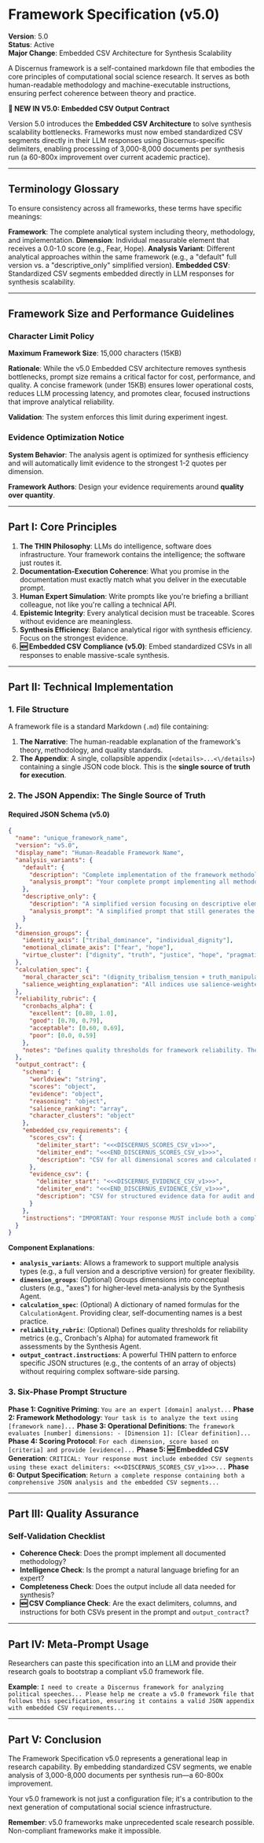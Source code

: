 # Framework Specification (v5.0)

**Version**: 5.0  
**Status**: Active  
**Major Change**: Embedded CSV Architecture for Synthesis Scalability

A Discernus framework is a self-contained markdown file that embodies the core principles of computational social science research. It serves as both human-readable methodology and machine-executable instructions, ensuring perfect coherence between theory and practice.

**🚀 NEW IN V5.0: Embedded CSV Output Contract**

Version 5.0 introduces the **Embedded CSV Architecture** to solve synthesis scalability bottlenecks. Frameworks must now embed standardized CSV segments directly in their LLM responses using Discernus-specific delimiters, enabling processing of 3,000-8,000 documents per synthesis run (a 60-800x improvement over current academic practice).

---

## Terminology Glossary

To ensure consistency across all frameworks, these terms have specific meanings:

**Framework**: The complete analytical system including theory, methodology, and implementation.
**Dimension**: Individual measurable element that receives a 0.0-1.0 score (e.g., Fear, Hope).
**Analysis Variant**: Different analytical approaches within the same framework (e.g., a "default" full version vs. a "descriptive_only" simplified version).
**Embedded CSV**: Standardized CSV segments embedded directly in LLM responses for synthesis scalability.

---

## Framework Size and Performance Guidelines

### Character Limit Policy

**Maximum Framework Size**: 15,000 characters (15KB)

**Rationale**: While the v5.0 Embedded CSV architecture removes synthesis bottlenecks, prompt size remains a critical factor for cost, performance, and quality. A concise framework (under 15KB) ensures lower operational costs, reduces LLM processing latency, and promotes clear, focused instructions that improve analytical reliability.

**Validation**: The system enforces this limit during experiment ingest.

### Evidence Optimization Notice

**System Behavior**: The analysis agent is optimized for synthesis efficiency and will automatically limit evidence to the strongest 1-2 quotes per dimension.

**Framework Authors**: Design your evidence requirements around **quality over quantity**.

---

## Part I: Core Principles

1.  **The THIN Philosophy**: LLMs do intelligence, software does infrastructure. Your framework contains the intelligence; the software just routes it.
2.  **Documentation-Execution Coherence**: What you promise in the documentation must exactly match what you deliver in the executable prompt.
3.  **Human Expert Simulation**: Write prompts like you're briefing a brilliant colleague, not like you're calling a technical API.
4.  **Epistemic Integrity**: Every analytical decision must be traceable. Scores without evidence are meaningless.
5.  **Synthesis Efficiency**: Balance analytical rigor with synthesis efficiency. Focus on the strongest evidence.
6.  **🆕 Embedded CSV Compliance (v5.0)**: Embed standardized CSVs in all responses to enable massive-scale synthesis.

---

## Part II: Technical Implementation

### 1. File Structure

A framework file is a standard Markdown (`.md`) file containing:
1.  **The Narrative**: The human-readable explanation of the framework's theory, methodology, and quality standards.
2.  **The Appendix**: A single, collapsible appendix (`<details>...<\/details>`) containing a single JSON code block. This is the **single source of truth for execution**.

### 2. The JSON Appendix: The Single Source of Truth

#### Required JSON Schema (v5.0)

```json
{
  "name": "unique_framework_name",
  "version": "v5.0",
  "display_name": "Human-Readable Framework Name",
  "analysis_variants": {
    "default": {
      "description": "Complete implementation of the framework methodology.",
      "analysis_prompt": "Your complete prompt implementing all methodology, including CSV generation."
    },
    "descriptive_only": {
      "description": "A simplified version focusing on descriptive elements.",
      "analysis_prompt": "A simplified prompt that still generates the required CSVs."
    }
  },
  "dimension_groups": {
    "identity_axis": ["tribal_dominance", "individual_dignity"],
    "emotional_climate_axis": ["fear", "hope"],
    "virtue_cluster": ["dignity", "truth", "justice", "hope", "pragmatism"]
  },
  "calculation_spec": {
    "moral_character_sci": "(dignity_tribalism_tension + truth_manipulation_tension + justice_resentment_tension + hope_fear_tension + pragmatism_fantasy_tension) / 5",
    "salience_weighting_explanation": "All indices use salience-weighted calculations."
  },
  "reliability_rubric": {
    "cronbachs_alpha": {
      "excellent": [0.80, 1.0],
      "good": [0.70, 0.79],
      "acceptable": [0.60, 0.69],
      "poor": [0.0, 0.59]
    },
    "notes": "Defines quality thresholds for framework reliability. The Synthesis Agent uses this for automated fit assessment."
  },
  "output_contract": {
    "schema": {
      "worldview": "string",
      "scores": "object",
      "evidence": "object",
      "reasoning": "object",
      "salience_ranking": "array",
      "character_clusters": "object"
    },
    "embedded_csv_requirements": {
      "scores_csv": {
        "delimiter_start": "<<<DISCERNUS_SCORES_CSV_v1>>>",
        "delimiter_end": "<<<END_DISCERNUS_SCORES_CSV_v1>>>",
        "description": "CSV for all dimensional scores and calculated metrics."
      },
      "evidence_csv": {
        "delimiter_start": "<<<DISCERNUS_EVIDENCE_CSV_v1>>>",
        "delimiter_end": "<<<END_DISCERNUS_EVIDENCE_CSV_v1>>>",
        "description": "CSV for structured evidence data for audit and replication."
      }
    },
    "instructions": "IMPORTANT: Your response MUST include both a complete JSON analysis AND embedded CSV segments using the exact delimiters specified. The salience_ranking should be an ordered array of objects, each containing 'dimension', 'salience_score', and 'rank'."
  }
}
```

**Component Explanations**:
*   **`analysis_variants`**: Allows a framework to support multiple analysis types (e.g., a full version and a descriptive version) for greater flexibility.
*   **`dimension_groups`**: (Optional) Groups dimensions into conceptual clusters (e.g., "axes") for higher-level meta-analysis by the Synthesis Agent.
*   **`calculation_spec`**: (Optional) A dictionary of named formulas for the `CalculationAgent`. Providing clear, self-documenting names is a best practice.
*   **`reliability_rubric`**: (Optional) Defines quality thresholds for reliability metrics (e.g., Cronbach's Alpha) for automated framework fit assessments by the Synthesis Agent.
*   **`output_contract.instructions`**: A powerful THIN pattern to enforce specific JSON structures (e.g., the contents of an array of objects) without requiring complex software-side parsing.

### 3. Six-Phase Prompt Structure

**Phase 1: Cognitive Priming**: `You are an expert [domain] analyst...`
**Phase 2: Framework Methodology**: `Your task is to analyze the text using [framework name]...`
**Phase 3: Operational Definitions**: `The framework evaluates [number] dimensions: - [Dimension 1]: [Clear definition]...`
**Phase 4: Scoring Protocol**: `For each dimension, score based on [criteria] and provide [evidence]...`
**Phase 5: 🆕 Embedded CSV Generation**: `CRITICAL: Your response must include embedded CSV segments using these exact delimiters: <<<DISCERNUS_SCORES_CSV_v1>>>...`
**Phase 6: Output Specification**: `Return a complete response containing both a comprehensive JSON analysis and the embedded CSV segments...`

---

## Part III: Quality Assurance

### Self-Validation Checklist
- **Coherence Check**: Does the prompt implement all documented methodology?
- **Intelligence Check**: Is the prompt a natural language briefing for an expert?
- **Completeness Check**: Does the output include all data needed for synthesis?
- **🆕 CSV Compliance Check**: Are the exact delimiters, columns, and instructions for both CSVs present in the prompt and `output_contract`?

---

## Part IV: Meta-Prompt Usage

Researchers can paste this specification into an LLM and provide their research goals to bootstrap a compliant v5.0 framework file.

**Example**: `I need to create a Discernus framework for analyzing political speeches... Please help me create a v5.0 framework file that follows this specification, ensuring it contains a valid JSON appendix with embedded CSV requirements...`

---

## Part V: Conclusion

The Framework Specification v5.0 represents a generational leap in research capability. By embedding standardized CSV segments, we enable analysis of 3,000-8,000 documents per synthesis run—a 60-800x improvement.

Your v5.0 framework is not just a configuration file; it's a contribution to the next generation of computational social science infrastructure.

**Remember**: v5.0 frameworks make unprecedented scale research possible. Non-compliant frameworks make it impossible. 